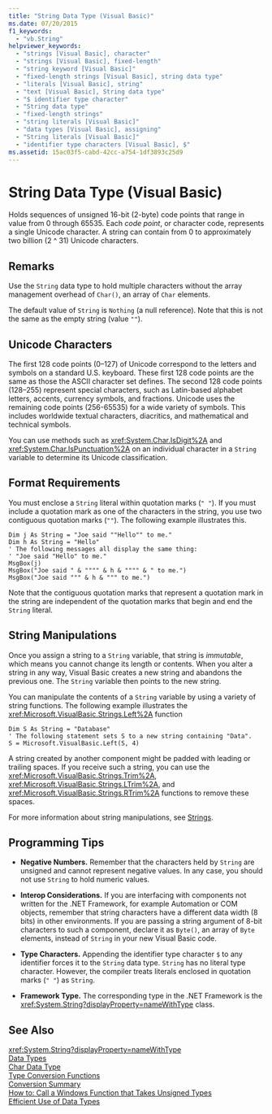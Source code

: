 ```yaml
---
title: "String Data Type (Visual Basic)"
ms.date: 07/20/2015
f1_keywords: 
  - "vb.String"
helpviewer_keywords: 
  - "strings [Visual Basic], character"
  - "strings [Visual Basic], fixed-length"
  - "string keyword [Visual Basic]"
  - "fixed-length strings [Visual Basic], string data type"
  - "literals [Visual Basic], string"
  - "text [Visual Basic], String data type"
  - "$ identifier type character"
  - "String data type"
  - "fixed-length strings"
  - "string literals [Visual Basic]"
  - "data types [Visual Basic], assigning"
  - "String literals [Visual Basic]"
  - "identifier type characters [Visual Basic], $"
ms.assetid: 15ac03f5-cabd-42cc-a754-1df3893c25d9
---
```

# String Data Type (Visual Basic)
Holds sequences of unsigned 16-bit (2-byte) code points that range in value from 0 through 65535. Each *code point*, or character code, represents a single Unicode character. A string can contain from 0 to approximately two billion (2 ^ 31) Unicode characters.  
  
## Remarks  
 Use the `String` data type to hold multiple characters without the array management overhead of `Char()`, an array of `Char` elements.  
  
 The default value of `String` is `Nothing` (a null reference). Note that this is not the same as the empty string (value `""`).  
  
## Unicode Characters  
 The first 128 code points (0–127) of Unicode correspond to the letters and symbols on a standard U.S. keyboard. These first 128 code points are the same as those the ASCII character set defines. The second 128 code points (128–255) represent special characters, such as Latin-based alphabet letters, accents, currency symbols, and fractions. Unicode uses the remaining code points (256-65535) for a wide variety of symbols. This includes worldwide textual characters, diacritics, and mathematical and technical symbols.  
  
 You can use methods such as <xref:System.Char.IsDigit%2A> and <xref:System.Char.IsPunctuation%2A> on an individual character in a `String` variable to determine its Unicode classification.  
  
## Format Requirements  
 You must enclose a `String` literal within quotation marks (`" "`). If you must include a quotation mark as one of the characters in the string, you use two contiguous quotation marks (`""`). The following example illustrates this.  
  
```  
Dim j As String = "Joe said ""Hello"" to me."  
Dim h As String = "Hello"  
' The following messages all display the same thing:  
' "Joe said "Hello" to me."  
MsgBox(j)  
MsgBox("Joe said " & """" & h & """" & " to me.")  
MsgBox("Joe said """ & h & """ to me.")  
```  
  
 Note that the contiguous quotation marks that represent a quotation mark in the string are independent of the quotation marks that begin and end the `String` literal.  
  
## String Manipulations  
 Once you assign a string to a `String` variable, that string is *immutable*, which means you cannot change its length or contents. When you alter a string in any way, Visual Basic creates a new string and abandons the previous one. The `String` variable then points to the new string.  
  
 You can manipulate the contents of a `String` variable by using a variety of string functions. The following example illustrates the <xref:Microsoft.VisualBasic.Strings.Left%2A> function  
  
```  
Dim S As String = "Database"  
' The following statement sets S to a new string containing "Data".  
S = Microsoft.VisualBasic.Left(S, 4)  
```  
  
 A string created by another component might be padded with leading or trailing spaces. If you receive such a string, you can use the <xref:Microsoft.VisualBasic.Strings.Trim%2A>, <xref:Microsoft.VisualBasic.Strings.LTrim%2A>, and <xref:Microsoft.VisualBasic.Strings.RTrim%2A> functions to remove these spaces.  
  
 For more information about string manipulations, see [Strings](../../../visual-basic/programming-guide/language-features/strings/index.md).  
  
## Programming Tips  
  
- **Negative Numbers.** Remember that the characters held by `String` are unsigned and cannot represent negative values. In any case, you should not use `String` to hold numeric values.  
  
- **Interop Considerations.** If you are interfacing with components not written for the .NET Framework, for example Automation or COM objects, remember that string characters have a different data width (8 bits) in other environments. If you are passing a string argument of 8-bit characters to such a component, declare it as `Byte()`, an array of `Byte` elements, instead of `String` in your new Visual Basic code.  
  
- **Type Characters.** Appending the identifier type character `$` to any identifier forces it to the `String` data type. `String` has no literal type character. However, the compiler treats literals enclosed in quotation marks (`" "`) as `String`.  
  
- **Framework Type.** The corresponding type in the .NET Framework is the <xref:System.String?displayProperty=nameWithType> class.  
  
## See Also  
 <xref:System.String?displayProperty=nameWithType>  
 [Data Types](../../../visual-basic/language-reference/data-types/data-type-summary.md)  
 [Char Data Type](../../../visual-basic/language-reference/data-types/char-data-type.md)  
 [Type Conversion Functions](../../../visual-basic/language-reference/functions/type-conversion-functions.md)  
 [Conversion Summary](../../../visual-basic/language-reference/keywords/conversion-summary.md)  
 [How to: Call a Windows Function that Takes Unsigned Types](../../../visual-basic/programming-guide/com-interop/how-to-call-a-windows-function-that-takes-unsigned-types.md)  
 [Efficient Use of Data Types](../../../visual-basic/programming-guide/language-features/data-types/efficient-use-of-data-types.md)
